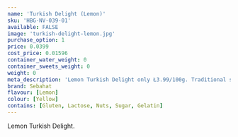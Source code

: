 ```yaml
---
name: 'Turkish Delight (Lemon)'
sku: 'HBG-NV-039-01'
available: FALSE
image: 'turkish-delight-lemon.jpg'
purchase_option: 1
price: 0.0399
cost_price: 0.01596
container_water_weight: 0
container_sweets_weight: 0
weight: 0
meta_description: 'Lemon Turkish Delight only Ł3.99/100g. Traditional sweets and more at Humbugs Confectionery Store. Specialists in satisfying your sweet tooth!"),"")'
brand: Sebahat
flavour: [Lemon]
colour: [Yellow]
contains: [Gluten, Lactose, Nuts, Sugar, Gelatin]
---
```

Lemon Turkish Delight.